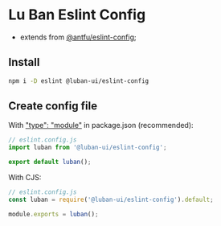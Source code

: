 # Lu Ban Eslint Config

- extends from [@antfu/eslint-config](https://github.com/antfu/eslint-config);

## Install

```sh
npm i -D eslint @luban-ui/eslint-config
```

## Create config file

With ["type": "module"](https://nodejs.org/api/packages.html#type) in package.json (recommended):

```js
// eslint.config.js
import luban from '@luban-ui/eslint-config';

export default luban();
```

With CJS:

```js
// eslint.config.js
const luban = require('@luban-ui/eslint-config').default;

module.exports = luban();
```
